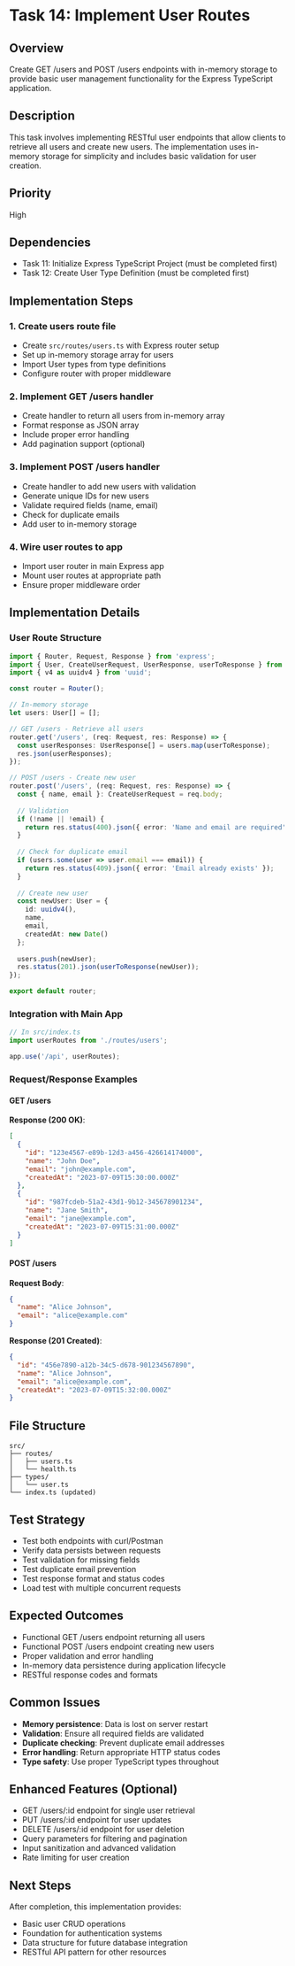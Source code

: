 # Task 14: Implement User Routes

## Overview
Create GET /users and POST /users endpoints with in-memory storage to provide basic user management functionality for the Express TypeScript application.

## Description
This task involves implementing RESTful user endpoints that allow clients to retrieve all users and create new users. The implementation uses in-memory storage for simplicity and includes basic validation for user creation.

## Priority
High

## Dependencies
- Task 11: Initialize Express TypeScript Project (must be completed first)
- Task 12: Create User Type Definition (must be completed first)

## Implementation Steps

### 1. Create users route file
- Create `src/routes/users.ts` with Express router setup
- Set up in-memory storage array for users
- Import User types from type definitions
- Configure router with proper middleware

### 2. Implement GET /users handler
- Create handler to return all users from in-memory array
- Format response as JSON array
- Include proper error handling
- Add pagination support (optional)

### 3. Implement POST /users handler
- Create handler to add new users with validation
- Generate unique IDs for new users
- Validate required fields (name, email)
- Check for duplicate emails
- Add user to in-memory storage

### 4. Wire user routes to app
- Import user router in main Express app
- Mount user routes at appropriate path
- Ensure proper middleware order

## Implementation Details

### User Route Structure
```typescript
import { Router, Request, Response } from 'express';
import { User, CreateUserRequest, UserResponse, userToResponse } from '../types/user';
import { v4 as uuidv4 } from 'uuid';

const router = Router();

// In-memory storage
let users: User[] = [];

// GET /users - Retrieve all users
router.get('/users', (req: Request, res: Response) => {
  const userResponses: UserResponse[] = users.map(userToResponse);
  res.json(userResponses);
});

// POST /users - Create new user
router.post('/users', (req: Request, res: Response) => {
  const { name, email }: CreateUserRequest = req.body;
  
  // Validation
  if (!name || !email) {
    return res.status(400).json({ error: 'Name and email are required' });
  }
  
  // Check for duplicate email
  if (users.some(user => user.email === email)) {
    return res.status(409).json({ error: 'Email already exists' });
  }
  
  // Create new user
  const newUser: User = {
    id: uuidv4(),
    name,
    email,
    createdAt: new Date()
  };
  
  users.push(newUser);
  res.status(201).json(userToResponse(newUser));
});

export default router;
```

### Integration with Main App
```typescript
// In src/index.ts
import userRoutes from './routes/users';

app.use('/api', userRoutes);
```

### Request/Response Examples

#### GET /users
**Response (200 OK)**:
```json
[
  {
    "id": "123e4567-e89b-12d3-a456-426614174000",
    "name": "John Doe",
    "email": "john@example.com",
    "createdAt": "2023-07-09T15:30:00.000Z"
  },
  {
    "id": "987fcdeb-51a2-43d1-9b12-345678901234",
    "name": "Jane Smith",
    "email": "jane@example.com",
    "createdAt": "2023-07-09T15:31:00.000Z"
  }
]
```

#### POST /users
**Request Body**:
```json
{
  "name": "Alice Johnson",
  "email": "alice@example.com"
}
```

**Response (201 Created)**:
```json
{
  "id": "456e7890-a12b-34c5-d678-901234567890",
  "name": "Alice Johnson",
  "email": "alice@example.com",
  "createdAt": "2023-07-09T15:32:00.000Z"
}
```

## File Structure
```
src/
├── routes/
│   ├── users.ts
│   └── health.ts
├── types/
│   └── user.ts
└── index.ts (updated)
```

## Test Strategy
- Test both endpoints with curl/Postman
- Verify data persists between requests
- Test validation for missing fields
- Test duplicate email prevention
- Test response format and status codes
- Load test with multiple concurrent requests

## Expected Outcomes
- Functional GET /users endpoint returning all users
- Functional POST /users endpoint creating new users
- Proper validation and error handling
- In-memory data persistence during application lifecycle
- RESTful response codes and formats

## Common Issues
- **Memory persistence**: Data is lost on server restart
- **Validation**: Ensure all required fields are validated
- **Duplicate checking**: Prevent duplicate email addresses
- **Error handling**: Return appropriate HTTP status codes
- **Type safety**: Use proper TypeScript types throughout

## Enhanced Features (Optional)
- GET /users/:id endpoint for single user retrieval
- PUT /users/:id endpoint for user updates
- DELETE /users/:id endpoint for user deletion
- Query parameters for filtering and pagination
- Input sanitization and advanced validation
- Rate limiting for user creation

## Next Steps
After completion, this implementation provides:
- Basic user CRUD operations
- Foundation for authentication systems
- Data structure for future database integration
- RESTful API pattern for other resources
